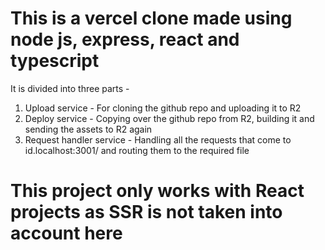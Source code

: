 # This is a vercel clone made using node js, express, react and typescript

It is divided into three parts - 

1. Upload service - For cloning the github repo and uploading it to R2
2. Deploy service - Copying over the github repo from R2, building it and sending the assets to R2 again
3. Request handler service - Handling all the requests that come to id.localhost:3001/ and routing them to the required file

# This project only works with React projects as SSR is not taken into account here
